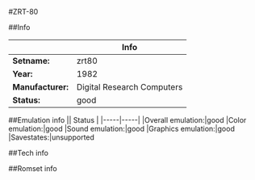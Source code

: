 #ZRT-80

##Info

||Info|
|-----|-----|
|**Setname:**|zrt80
|**Year:**|1982
|**Manufacturer:**|Digital Research Computers
|**Status:**|good

##Emulation info
|| Status |
|-----|-----|
|Overall emulation:|good
|Color emulation:|good
|Sound emulation:|good
|Graphics emulation:|good
|Savestates:|unsupported

##Tech info

##Romset info

<!--- START OF EDITED COMMENT DO NOT TOUCH TEXT ABOVE-->
